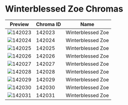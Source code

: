 # Winterblessed Zoe Chromas



| Preview | Chroma ID | Name |
|---------|-----------|------|
| ![142023](https://raw.communitydragon.org/latest/plugins/rcp-be-lol-game-data/global/default/v1/champion-chroma-images/142/142023.png) | 142023 | Winterblessed Zoe |
| ![142024](https://raw.communitydragon.org/latest/plugins/rcp-be-lol-game-data/global/default/v1/champion-chroma-images/142/142024.png) | 142024 | Winterblessed Zoe |
| ![142025](https://raw.communitydragon.org/latest/plugins/rcp-be-lol-game-data/global/default/v1/champion-chroma-images/142/142025.png) | 142025 | Winterblessed Zoe |
| ![142026](https://raw.communitydragon.org/latest/plugins/rcp-be-lol-game-data/global/default/v1/champion-chroma-images/142/142026.png) | 142026 | Winterblessed Zoe |
| ![142027](https://raw.communitydragon.org/latest/plugins/rcp-be-lol-game-data/global/default/v1/champion-chroma-images/142/142027.png) | 142027 | Winterblessed Zoe |
| ![142028](https://raw.communitydragon.org/latest/plugins/rcp-be-lol-game-data/global/default/v1/champion-chroma-images/142/142028.png) | 142028 | Winterblessed Zoe |
| ![142029](https://raw.communitydragon.org/latest/plugins/rcp-be-lol-game-data/global/default/v1/champion-chroma-images/142/142029.png) | 142029 | Winterblessed Zoe |
| ![142030](https://raw.communitydragon.org/latest/plugins/rcp-be-lol-game-data/global/default/v1/champion-chroma-images/142/142030.png) | 142030 | Winterblessed Zoe |
| ![142031](https://raw.communitydragon.org/latest/plugins/rcp-be-lol-game-data/global/default/v1/champion-chroma-images/142/142031.png) | 142031 | Winterblessed Zoe |